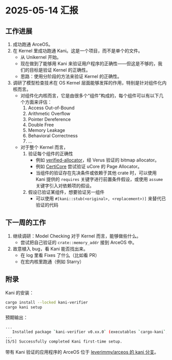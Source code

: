 # 2025-05-14 汇报

## 工作进展

1. 成功跑通 ArceOS。
2. 在 Kernel 里成功跑通 Kani。这是一个项目，而不是单个的文件。
   - 从 Unikernel 开始。
   - 现在做到了能够用 Kani 来验证用户程序的正确性——但这是不够的，我们的目标是验证 Kernel 的正确性。
   - 思路：使用分阶段的方法来验证 Kernel 的正确性。
3. 调研了模型检查技术在 OS Kernel 层面能够发挥的作用，特别是针对组件化内核而言。
   - 对组件化内核而言，它是由很多个“组件”构成的，每个组件可以有以下几个方面来评估：
      1. Access Out-of-Bound
      2. Arithmetic Overﬂow
      3. Pointer Dereference
      4. Double Free
      5. Memory Leakage
      6. Behavioral Correctness
      7. ...
   - 对于整个 Kernel 而言，
      1. 验证每个组件的正确性
         - 例如 [verified-allocator](https://github.com/LearningOS/osbiglab-2024s-verifyingkernel/blob/main/arceos-modules/verified-allocator/)，经 Verus 验证的 bitmap allocator。
         - 例如 [CertiCore](https://github.com/namasikanam/CertiCore/) 尝试验证 uCore 的 Page Allocator。
         - 当组件的验证存在先决条件或依赖于其他 crate 时，可以使用 Kani 提供的 `requires` 关键字进行前置条件假设，或使用 `assume` 关键字引入对依赖项的假设。
      2. 假设已验证某组件，想要验证另一组件
         - 可以使用 `#[kani::stub(<original>, <replacement>)]` 来替代已验证的代码

## 下一周的工作

1. 继续调研：Model Checking 对于 Kernel 而言，能够做些什么。
   - 尝试把自己验证的 `crate::memory_addr` 接到 ArceOS 中。
2. 故意植入 bug，看 Kani 能否找出来。
   - 在 log 里看 Fixes 了什么（比如看 PR）
   - 在宏内核里跑通（例如 Starry）

## 附录

Kani 的安装：

```bash
cargo install --locked kani-verifier
cargo kani setup
```

预期输出：

```bash
...
   Installed package `kani-verifier v0.xx.0` (executables `cargo-kani`, `kani`)
...
[5/5] Successfully completed Kani first-time setup.
```

带有 Kani 验证的应用程序的 ArceOS 位于 [leverimmy/arceos 的 kani 分支](https://github.com/leverimmy/arceos/tree/kani)。

